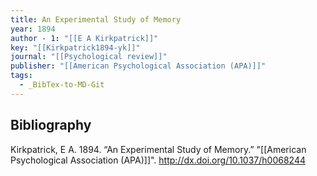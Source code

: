 ```yaml
---
title: An Experimental Study of Memory
year: 1894
author - 1: "[[E A Kirkpatrick]]"
key: "[[Kirkpatrick1894-yk]]"
journal: "[[Psychological review]]"
publisher: "[[American Psychological Association (APA)]]"
tags:
  - _BibTex-to-MD-Git
---
```


## Bibliography
Kirkpatrick, E A. 1894. “An Experimental Study of Memory.” "[[American Psychological Association (APA)]]". http://dx.doi.org/10.1037/h0068244